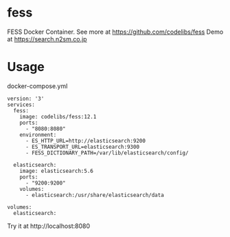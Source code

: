 # fess
FESS Docker Container. See more at https://github.com/codelibs/fess
Demo at https://search.n2sm.co.jp

# Usage
docker-compose.yml

```
version: '3'
services:
  fess:
    image: codelibs/fess:12.1
    ports:
      - "8080:8080"
    environment:
      - ES_HTTP_URL=http://elasticsearch:9200
      - ES_TRANSPORT_URL=elasticsearch:9300
      - FESS_DICTIONARY_PATH=/var/lib/elasticsearch/config/

  elasticsearch:
    image: elasticsearch:5.6
    ports:
      - "9200:9200"
    volumes:
      - elasticsearch:/usr/share/elasticsearch/data

volumes:
  elasticsearch:
```

Try it at http://localhost:8080
